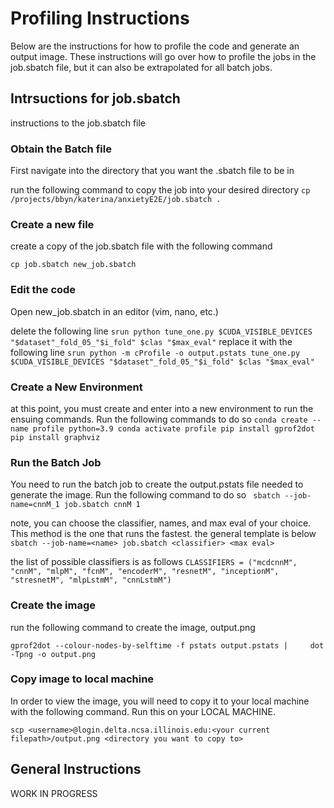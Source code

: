 # Profiling Instructions
Below are the instructions for how to profile the code and generate an output image. These instructions will go over how to profile the jobs in the job.sbatch file,
but it can also be extrapolated for all batch jobs.

## Intrsuctions for job.sbatch
instructions to the job.sbatch file
### Obtain the Batch file
First navigate into the directory that you want the .sbatch file to be in

run the following command to copy the job into your desired directory 
``cp /projects/bbyn/katerina/anxietyE2E/job.sbatch . ``

### Create a new file
create a copy of the job.sbatch file with the following command

``cp job.sbatch new_job.sbatch ``

### Edit the code
Open new_job.sbatch in an editor (vim, nano, etc.)

delete the following line
``srun python tune_one.py $CUDA_VISIBLE_DEVICES "$dataset"_fold_05_"$i_fold" $clas "$max_eval"``
replace it with the following line
``srun python -m cProfile -o output.pstats tune_one.py $CUDA_VISIBLE_DEVICES "$dataset"_fold_05_"$i_fold" $clas "$max_eval"``

### Create a New Environment
at this point, you must create and enter into a new environment to run the ensuing commands. Run the following commands to do so
``conda create --name profile python=3.9
conda activate profile
pip install gprof2dot
pip install graphviz ``

### Run the Batch Job
You need to run the batch job to create the output.pstats file needed to generate the image. Run the following command to do so
`` sbatch --job-name=cnnM_1 job.sbatch cnnM 1``

note, you can choose the classifier, names, and max eval of your choice. This method is the one that runs the fastest. the general template is below
`` sbatch --job-name=<name> job.sbatch <classifier> <max eval>``

the list of possible classifiers is as follows
``CLASSIFIERS = ("mcdcnnM", "cnnM", "mlpM", "fcnM", "encoderM", "resnetM", "inceptionM", "stresnetM", "mlpLstmM",
               "cnnLstmM") ``

### Create the image
run the following command to create the image, output.png

``gprof2dot --colour-nodes-by-selftime -f pstats output.pstats |     dot -Tpng -o output.png``

### Copy image to local machine
In order to view the image, you will need to copy it to your local machine with the following command. Run this on your LOCAL MACHINE.

``scp <username>@login.delta.ncsa.illinois.edu:<your current filepath>/output.png <directory you want to copy to>``

## General Instructions 

WORK IN PROGRESS

